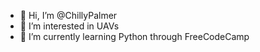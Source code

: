 - 👋 Hi, I’m @ChillyPalmer
- 👀 I’m interested in UAVs
- 🌱 I’m currently learning Python through FreeCodeCamp

<!---
ChillyPalmer/ChillyPalmer is a ✨ special ✨ repository because its `README.md` (this file) appears on your GitHub profile.
You can click the Preview link to take a look at your changes.
--->
